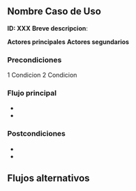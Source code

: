 
## Nombre Caso de Uso

**ID: XXX**
**Breve descripcion**: 

**Actores principales**
**Actores segundarios**

### Precondiciones

1 Condicion
2 Condicion

### Flujo principal

*
*

### Postcondiciones

*
*

## Flujos alternativos


